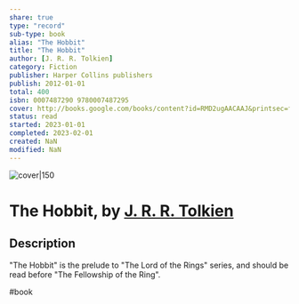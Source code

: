 ```yaml
---
share: true
type: "record"
sub-type: book
alias: "The Hobbit"
title: "The Hobbit"
author: [J. R. R. Tolkien]
category: Fiction
publisher: Harper Collins publishers
publish: 2012-01-01
total: 400
isbn: 0007487290 9780007487295
cover: http://books.google.com/books/content?id=RMD2ugAACAAJ&printsec=frontcover&img=1&zoom=1&source=gbs_api
status: read
started: 2023-01-01
completed: 2023-02-01
created: NaN 
modified: NaN
---
```


![cover|150](http://books.google.com/books/content?id=RMD2ugAACAAJ&printsec=frontcover&img=1&zoom=1&source=gbs_api)

# The Hobbit, by [J. R. R. Tolkien](J.%20R.%20R.%20Tolkien.md)

## Description
"The Hobbit" is the prelude to "The Lord of the Rings" series, and should be read before "The Fellowship of the Ring".

 #book